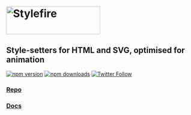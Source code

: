 # <a href="https://popmotion.io/stylefire"><img src="https://user-images.githubusercontent.com/7850794/38307473-c62a39c6-380b-11e8-9d9c-91561cb49bba.png" height="74" width="250" alt="Stylefire" /></a>

## Style-setters for HTML and SVG, optimised for animation

[![npm version](https://img.shields.io/npm/v/stylefire.svg?style=flat-square)](https://www.npmjs.com/package/stylefire)
[![npm downloads](https://img.shields.io/npm/dm/stylefire.svg?style=flat-square)](https://www.npmjs.com/package/stylefire)
[![Twitter Follow](https://img.shields.io/twitter/follow/espadrine.svg?style=social&label=Follow)](http://twitter.com/popmotionjs)

### [Repo](https://github.com/popmotion/stylefire)

### [Docs](https://popmotion.io/stylefire)
